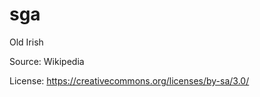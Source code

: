 # sga



Old Irish



Source: Wikipedia



License: https://creativecommons.org/licenses/by-sa/3.0/
